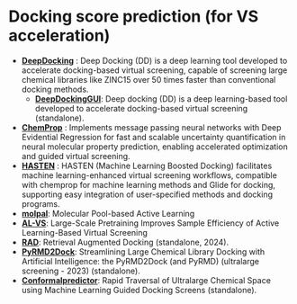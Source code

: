 # Docking score prediction (for VS acceleration)

- **[DeepDocking](https://github.com/jamesgleave/Deep-Docking-NonAutomated)** : Deep Docking (DD) is a deep learning tool developed to accelerate docking-based virtual screening, capable of screening large chemical libraries like ZINC15 over 50 times faster than conventional docking methods.
	- **[DeepDockingGUI](https://github.com/jamesgleave/DeepDockingGUI)**: Deep docking (DD) is a deep learning-based tool developed to accelerate docking-based virtual screening (standalone).
- **[ChemProp](https://github.com/aamini/chemprop)** : Implements message passing neural networks with Deep Evidential Regression for fast and scalable uncertainty quantification in neural molecular property prediction, enabling accelerated optimization and guided virtual screening.
- **[HASTEN](https://github.com/TuomoKalliokoski/HASTEN)** : HASTEN (Machine Learning Boosted Docking) facilitates machine learning-enhanced virtual screening workflows, compatible with chemprop for machine learning methods and Glide for docking, supporting easy integration of user-specified methods and docking programs.
- **[molpal](https://github.com/coleygroup/molpal)**: Molecular Pool-based Active Learning
- **[AL-VS](github.com/molecularinformatics/PretrainedAL-VS)**: Large-Scale Pretraining Improves Sample Efficiency of Active Learning-Based Virtual Screening
- **[RAD](https://github.com/keiserlab/rad)**: Retrieval Augmented Docking (standalone, 2024).
- **[PyRMD2Dock](https://github.com/cosconatilab/PyRMD)**: Streamlining Large Chemical Library Docking with Artificial Intelligence: the PyRMD2Dock (and PyRMD) (ultralarge screening - 2023) (standalone).
- **[Conformalpredictor](https://github.com/Carlssonlab/conformalpredictor)**: Rapid Traversal of Ultralarge Chemical Space using Machine Learning Guided Docking Screens (standalone).